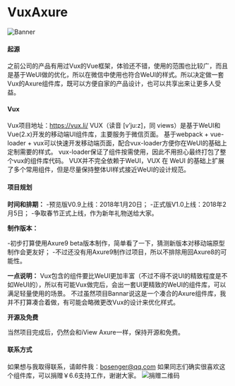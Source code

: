 # VuxAxure

![Banner](http://qiniu.baozipm.com/wp-content/uploads/2018/12/720P-1024x576.png "Banner")

#### 起源
之前公司的产品有用过Vux的Vue框架，体验还不错，使用的范围也比较广，而且是基于WeUI做的优化，所以在微信中使用也符合WeUI的样式。所以决定做一套Vux的Axure组件库，既可以方便自家的产品设计，也可以共享出来让更多人受益。

#### Vux
Vux项目地址：https://vux.li/
VUX（读音 [v’ju:z]，同 views）是基于WeUI和Vue(2.x)开发的移动端UI组件库，主要服务于微信页面。
基于webpack + vue-loader + vux可以快速开发移动端页面，配合vux-loader方便你在WeUI的基础上定制需要的样式。
vux-loader保证了组件按需使用，因此不用担心最终打包了整个vux的组件库代码。
VUX并不完全依赖于WeUI，VUX 在 WeUI 的基础上扩展了多个常用组件，但是尽量保持整体UI样式接近WeUI的设计规范。

#### 项目规划

**时间和排期：**
-预览版V0.9上线：2018年1月20日；
-正式版V1.0上线：2018年2月5日；
-争取春节正式上线，作为新年礼物送给大家。

**制作版本：**

-初步打算使用Axure9 beta版本制作，简单看了一下，猜测新版本对移动端原型制作会更友好；
-不过还没有用Axure9制作过项目，所以不排除用回Axure8的可能性。

**一点说明：**
Vux包含的组件要比WeUI更加丰富（不过不得不说UI的精致程度是不如WeUI的），所以有可能Vux做完后，会出一套UI更精致的WeUI的组件库，可以满足轻量使用的场景。
不过虽然项目Bannar说这是一个凑合的Axure组件库，我并不打算凑合着做，有可能会略微更改Vux的设计来优化样式。

**开源及免费**

当然项目完成后，仍然会和iView Axure一样，保持开源和免费。

#### 联系方式
如果想与我取得联系，请邮件我：bosenger@qq.com
如果同志们确实很喜欢这个组件库，可以捐赠￥6.6支持工作，谢谢大家。
![捐赠二维码](http://baozipmimg.oss-cn-beijing.aliyuncs.com/img/IMG_1274.JPG "捐赠二维码")

